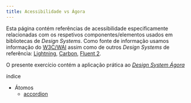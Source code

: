 ```yaml
---
title: Acessibilidade vs Ágora
---
```


Esta página contém referências de acessibilidade especificamente relacionadas com os respetivos componentes/elementos usados em bibliotecas de _Design Systems_. Como fonte de informação usamos informação do [W3C/WAI](https://www.w3.org/WAI/WCAG21/quickref/) assim como de outros _Design Systems_ de referência: [Lightning](https://www.lightningdesignsystem.com), [Carbon](https://carbondesignsystem.com), [Fluent 2](https://fluent2.microsoft.design).

O presente exercício contém a aplicação prática ao [_Design System Ágora_](https://zeroheight.com/1be481dc2/p/94dc7b-componentes)

índice

- Átomos
  - [accordion](accordion.md)
<!--
  - [anchor](anchor.md)
  - [button](button.md)
-->
